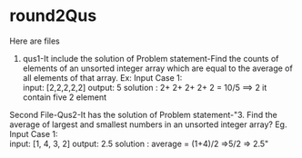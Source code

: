# round2Qus
Here are files 
1. qus1-It include the solution of Problem statement-Find the counts of elements of an unsorted integer array which are equal to the average of all elements of that array.
Ex:
Input Case 1:  
input: [2,2,2,2,2] 
output:  5
solution : 2+ 2+ 2+ 2+ 2 = 10/5 ==> 2
it contain five 2 element

Second File-Qus2-It has the solution of Problem statement-"3. Find the average of largest and smallest numbers in an unsorted integer array?
Eg. 
Input Case 1:  
input: [1, 4, 3, 2]
output:  2.5
solution : average = (1+4)/2 =>5/2 => 2.5"

